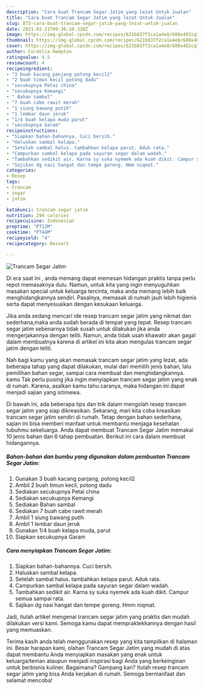 ```yaml
---
description: "Cara buat Trancam Segar Jatim yang lezat Untuk Jualan"
title: "Cara buat Trancam Segar Jatim yang lezat Untuk Jualan"
slug: 873-cara-buat-trancam-segar-jatim-yang-lezat-untuk-jualan
date: 2021-02-21T09:36:10.338Z
image: https://img-global.cpcdn.com/recipes/621b837f2ca1a4e8/680x482cq70/trancam-segar-jatim-foto-resep-utama.jpg
thumbnail: https://img-global.cpcdn.com/recipes/621b837f2ca1a4e8/680x482cq70/trancam-segar-jatim-foto-resep-utama.jpg
cover: https://img-global.cpcdn.com/recipes/621b837f2ca1a4e8/680x482cq70/trancam-segar-jatim-foto-resep-utama.jpg
author: Cordelia Hampton
ratingvalue: 4.5
reviewcount: 4
recipeingredient:
- "3 buah kacang panjang potong kecil2"
- "2 buah timun kecil potong dadu"
- "secukupnya Petai china"
- "secukupnya Kemangi"
- " Bahan sambal"
- "7 buah cabe rawit merah"
- "1 siung bawang putih"
- "1 lembar daun jeruk"
- "1/4 buah kelapa muda parut"
- "secukupnya Garam"
recipeinstructions:
- "Siapkan bahan-bahannya. Cuci bersih."
- "Haluskan sambal kelapa."
- "Setelah sambal halus. tambahkan kelapa parut. Aduk rata."
- "Campurkan sambal kelapa pada sayuran segar dalam wadah."
- "Tambahkan sedikit air. Karna sy suka nyemek ada kuah dikit. Campur semua sampai rata."
- "Sajikan dg nasi hangat dan tempe goreng. Hmm niqmat."
categories:
- Resep
tags:
- trancam
- segar
- jatim

katakunci: trancam segar jatim 
nutrition: 294 calories
recipecuisine: Indonesian
preptime: "PT12M"
cooktime: "PT44M"
recipeyield: "4"
recipecategory: Dessert

---
```



![Trancam Segar Jatim](https://img-global.cpcdn.com/recipes/621b837f2ca1a4e8/680x482cq70/trancam-segar-jatim-foto-resep-utama.jpg)

Di era  saat ini , anda memang dapat memesan hidangan praktis tanpa perlu repot memasaknya dulu. Namun, untuk kita yang ingin menyuguhkan masakan special untuk keluarga tercinta, maka anda memang lebih baik menghidangkannya sendiri. Pasalnya, memasak di rumah jauh lebih higienis serta dapat menyesuaikan dengan kesukaan keluarga.

Jika anda sedang mencari ide resep trancam segar jatim yang nikmat dan sederhana,maka anda sudah berada di tempat yang tepat. Resep trancam segar jatim  sebenarnya tidak susah untuk dilakukan jika anda mengerjakannya dengan teliti. Namun, anda tidak usah khawatir akan gagal dalam membuatnya 
karena di artikel ini kita akan mengulas trancam segar jatim dengan teliti.  



Nah bagi kamu yang akan memasak trancam segar jatim yang lezat, ada beberapa tahap yang dapat dilakukan, mulai dari memilih jenis bahan, lalu pemilihan bahan segar, sampai cara membuat dan menghidangkannya. kamu Tak perlu pusing jika ingin menyiapkan trancam segar jatim yang enak di rumah. Karena, asalkan kamu  tahu caranya, maka hidangan ini dapat menjadi sajian yang istimewa.

Di bawah ini, ada beberapa tips dan trik dalam mengolah resep trancam segar jatim yang siap dikreasikan. Sekarang, mari kita coba kreasikan trancam segar jatim sendiri di rumah. Tetap dengan bahan sederhana, sajian ini bisa memberi manfaat untuk membantu menjaga kesehatan tubuhmu sekeluarga. Anda dapat membuat Trancam Segar Jatim memakai 10 jenis bahan dan 6 tahap pembuatan. Berikut ini cara dalam membuat hidangannya.

<!--inarticleads1-->

##### Bahan-bahan dan bumbu yang digunakan dalam pembuatan Trancam Segar Jatim:

1. Gunakan 3 buah kacang panjang, potong kecil2
1. Ambil 2 buah timun kecil, potong dadu
1. Sediakan secukupnya Petai china
1. Sediakan secukupnya Kemangi
1. Sediakan  Bahan sambal
1. Sediakan 7 buah cabe rawit merah
1. Ambil 1 siung bawang putih
1. Ambil 1 lembar daun jeruk
1. Gunakan 1/4 buah kelapa muda, parut
1. Siapkan secukupnya Garam




<!--inarticleads2-->

##### Cara menyiapkan Trancam Segar Jatim:

1. Siapkan bahan-bahannya. Cuci bersih.
1. Haluskan sambal kelapa.
1. Setelah sambal halus. tambahkan kelapa parut. Aduk rata.
1. Campurkan sambal kelapa pada sayuran segar dalam wadah.
1. Tambahkan sedikit air. Karna sy suka nyemek ada kuah dikit. Campur semua sampai rata.
1. Sajikan dg nasi hangat dan tempe goreng. Hmm niqmat.




Jadi, itulah artikel mengenai  trancam segar jatim  yang praktis dan mudah dilakukan versi kami. Semoga kamu dapat mempraktekkannya dengan hasil yang memuaskan. 

Terima kasih anda telah menggunakan resep yang kita tampilkan di halaman ini. Besar harapan kami, olahan  Trancam Segar Jatim yang mudah di atas dapat membantu Anda menyiapkan masakan yang enak untuk keluarga/teman ataupun menjadi inspirasi bagi Anda yang berkeinginan untuk berbisnis kuliner. Bagaimana? Gampang kan? Itulah resep trancam segar jatim yang bisa Anda kerjakan di rumah. Semoga bermanfaat dan selamat mencoba!

